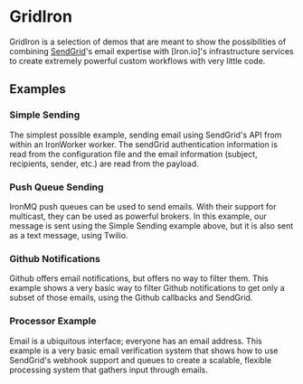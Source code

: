 # GridIron

GridIron is a selection of demos that are meant to show the possibilities of combining [SendGrid](http://www.sendgrid.com)&apos;s email expertise with [Iron.io]&apos;s infrastructure services to create extremely powerful custom workflows with very little code.

## Examples

### Simple Sending

The simplest possible example, sending email using SendGrid&apos;s API from within an IronWorker worker. The sendGrid authentication information is read from the configuration file and the email information (subject, recipients, sender, etc.) are read from the payload.

### Push Queue Sending

IronMQ push queues can be used to send emails. With their support for multicast, they can be used as powerful brokers. In this example, our message is sent using the Simple Sending example above, but it is also sent as a text message, using Twilio.

### Github Notifications

Github offers email notifications, but offers no way to filter them. This example shows a very basic way to filter Github notifications to get only a subset of those emails, using the Github callbacks and SendGrid.

### Processor Example

Email is a ubiquitous interface; everyone has an email address. This example is a very basic email verification system that shows how to use SendGrid&apos;s webhook support and queues to create a scalable, flexible processing system that gathers input through emails.
